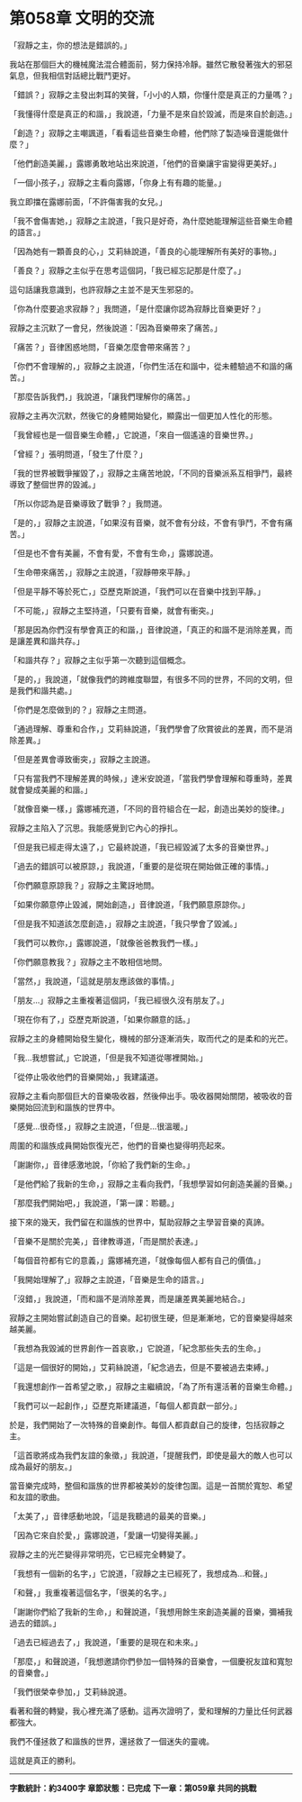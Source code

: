 # 第058章 文明的交流

「寂靜之主，你的想法是錯誤的。」

我站在那個巨大的機械魔法混合體面前，努力保持冷靜。雖然它散發著強大的邪惡氣息，但我相信對話總比戰鬥更好。

「錯誤？」寂靜之主發出刺耳的笑聲，「小小的人類，你懂什麼是真正的力量嗎？」

「我懂得什麼是真正的和諧，」我說道，「力量不是來自於毀滅，而是來自於創造。」

「創造？」寂靜之主嘲諷道，「看看這些音樂生命體，他們除了製造噪音還能做什麼？」

「他們創造美麗，」露娜勇敢地站出來說道，「他們的音樂讓宇宙變得更美好。」

「一個小孩子，」寂靜之主看向露娜，「你身上有有趣的能量。」

我立即擋在露娜前面，「不許傷害我的女兒。」

「我不會傷害她，」寂靜之主說道，「我只是好奇，為什麼她能理解這些音樂生命體的語言。」

「因為她有一顆善良的心，」艾莉絲說道，「善良的心能理解所有美好的事物。」

「善良？」寂靜之主似乎在思考這個詞，「我已經忘記那是什麼了。」

這句話讓我意識到，也許寂靜之主並不是天生邪惡的。

「你為什麼要追求寂靜？」我問道，「是什麼讓你認為寂靜比音樂更好？」

寂靜之主沉默了一會兒，然後說道：「因為音樂帶來了痛苦。」

「痛苦？」音律困惑地問，「音樂怎麼會帶來痛苦？」

「你們不會理解的，」寂靜之主說道，「你們生活在和諧中，從未體驗過不和諧的痛苦。」

「那麼告訴我們，」我說道，「讓我們理解你的痛苦。」

寂靜之主再次沉默，然後它的身體開始變化，顯露出一個更加人性化的形態。

「我曾經也是一個音樂生命體，」它說道，「來自一個遙遠的音樂世界。」

「曾經？」張明問道，「發生了什麼？」

「我的世界被戰爭摧毀了，」寂靜之主痛苦地說，「不同的音樂派系互相爭鬥，最終導致了整個世界的毀滅。」

「所以你認為是音樂導致了戰爭？」我問道。

「是的，」寂靜之主說道，「如果沒有音樂，就不會有分歧，不會有爭鬥，不會有痛苦。」

「但是也不會有美麗，不會有愛，不會有生命，」露娜說道。

「生命帶來痛苦，」寂靜之主說道，「寂靜帶來平靜。」

「但是平靜不等於死亡，」亞歷克斯說道，「我們可以在音樂中找到平靜。」

「不可能，」寂靜之主堅持道，「只要有音樂，就會有衝突。」

「那是因為你們沒有學會真正的和諧，」音律說道，「真正的和諧不是消除差異，而是讓差異和諧共存。」

「和諧共存？」寂靜之主似乎第一次聽到這個概念。

「是的，」我說道，「就像我們的跨維度聯盟，有很多不同的世界，不同的文明，但是我們和諧共處。」

「你們是怎麼做到的？」寂靜之主問道。

「通過理解、尊重和合作，」艾莉絲說道，「我們學會了欣賞彼此的差異，而不是消除差異。」

「但是差異會導致衝突，」寂靜之主說道。

「只有當我們不理解差異的時候，」達米安說道，「當我們學會理解和尊重時，差異就會變成美麗的和諧。」

「就像音樂一樣，」露娜補充道，「不同的音符組合在一起，創造出美妙的旋律。」

寂靜之主陷入了沉思。我能感覺到它內心的掙扎。

「但是我已經走得太遠了，」它最終說道，「我已經毀滅了太多的音樂世界。」

「過去的錯誤可以被原諒，」我說道，「重要的是從現在開始做正確的事情。」

「你們願意原諒我？」寂靜之主驚訝地問。

「如果你願意停止毀滅，開始創造，」音律說道，「我們願意原諒你。」

「但是我不知道該怎麼創造，」寂靜之主說道，「我只學會了毀滅。」

「我們可以教你，」露娜說道，「就像爸爸教我們一樣。」

「你們願意教我？」寂靜之主不敢相信地問。

「當然，」我說道，「這就是朋友應該做的事情。」

「朋友...」寂靜之主重複著這個詞，「我已經很久沒有朋友了。」

「現在你有了，」亞歷克斯說道，「如果你願意的話。」

寂靜之主的身體開始發生變化，機械的部分逐漸消失，取而代之的是柔和的光芒。

「我...我想嘗試,」它說道，「但是我不知道從哪裡開始。」

「從停止吸收他們的音樂開始，」我建議道。

寂靜之主看向那個巨大的音樂吸收器，然後伸出手。吸收器開始關閉，被吸收的音樂開始回流到和諧族的世界中。

「感覺...很奇怪，」寂靜之主說道，「但是...很溫暖。」

周圍的和諧族成員開始恢復光芒，他們的音樂也變得明亮起來。

「謝謝你，」音律感激地說，「你給了我們新的生命。」

「是他們給了我新的生命，」寂靜之主看向我們，「我想學習如何創造美麗的音樂。」

「那麼我們開始吧，」我說道，「第一課：聆聽。」

接下來的幾天，我們留在和諧族的世界中，幫助寂靜之主學習音樂的真諦。

「音樂不是關於完美，」音律教導道，「而是關於表達。」

「每個音符都有它的意義，」露娜補充道，「就像每個人都有自己的價值。」

「我開始理解了,」寂靜之主說道，「音樂是生命的語言。」

「沒錯，」我說道，「而和諧不是消除差異，而是讓差異美麗地結合。」

寂靜之主開始嘗試創造自己的音樂。起初很生硬，但是漸漸地，它的音樂變得越來越美麗。

「我想為我毀滅的世界創作一首哀歌，」它說道，「紀念那些失去的生命。」

「這是一個很好的開始，」艾莉絲說道，「紀念過去，但是不要被過去束縛。」

「我還想創作一首希望之歌，」寂靜之主繼續說，「為了所有還活著的音樂生命體。」

「我們可以一起創作，」亞歷克斯建議道，「每個人都貢獻一部分。」

於是，我們開始了一次特殊的音樂創作。每個人都貢獻自己的旋律，包括寂靜之主。

「這首歌將成為我們友誼的象徵，」我說道，「提醒我們，即使是最大的敵人也可以成為最好的朋友。」

當音樂完成時，整個和諧族的世界都被美妙的旋律包圍。這是一首關於寬恕、希望和友誼的歌曲。

「太美了，」音律感動地說，「這是我聽過的最美的音樂。」

「因為它來自於愛，」露娜說道，「愛讓一切變得美麗。」

寂靜之主的光芒變得非常明亮，它已經完全轉變了。

「我想有一個新的名字，」它說道，「寂靜之主已經死了，我想成為...和聲。」

「和聲，」我重複著這個名字，「很美的名字。」

「謝謝你們給了我新的生命，」和聲說道，「我想用餘生來創造美麗的音樂，彌補我過去的錯誤。」

「過去已經過去了，」我說道，「重要的是現在和未來。」

「那麼，」和聲說道，「我想邀請你們參加一個特殊的音樂會，一個慶祝友誼和寬恕的音樂會。」

「我們很榮幸參加，」艾莉絲說道。

看著和聲的轉變，我心裡充滿了感動。這再次證明了，愛和理解的力量比任何武器都強大。

我們不僅拯救了和諧族的世界，還拯救了一個迷失的靈魂。

這就是真正的勝利。

---

**字數統計：約3400字**
**章節狀態：已完成**
**下一章：第059章 共同的挑戰**
